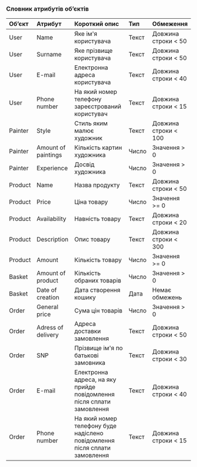 ### Словник атрибутів об’єктів
|Об’єкт|Атрибут|Короткий опис|Тип|Обмеження|
|:-|:-|:-|:-|:-|
|User|Name|Яке ім'я користувача|Текст|Довжина строки < 50|
|User|Surname|Яке прізвище користувача|Текст|Довжина строки < 50|
|User|E-mail|Електронна адреса користувача|Текст|Довжина строки < 40|
|User|Phone number|На який номер телефону зареєстрований користувач|Текст|Довжина строки < 15|
|Painter|Style|Стиль яким малює художник|Текст|Довжина строки < 100|
|Painter|Amount of paintings|Кількість картин художника|Число|Значення > 0|
|Painter|Experience|Досвід художника|Число|Значення > 0|
|Product|Name|Назва продукту|Текст|Довжина строки < 50|
|Product|Price|Ціна товару|Число|Значення >= 0|
|Product|Availability|Навність товару|Текст|Довжина строки < 20|
|Product|Description|Опис товару|Текст|Довжина строки < 300|
|Product|Amount|Кількість товару|Число|Значення >= 0|
|Basket|Amount of product|Кількість обраних товарів|Число|Значення > 0|
|Basket|Date of creation|Дата створення кошику|Дата|Немає обмежень|
|Order|General price|Сума цін товарів|Число|Значення > 0|
|Order|Adress of delivery|Адреса доставки замовлення|Текст|Довжина строки < 50|
|Order|SNP|Прізвище ім'я по батькові замовника|Текст|Довжина строки < 30|
|Order|E-mail|Електронна адреса, на яку прийде повідомлення після сплати замовлення|Текст|Довжина строки < 40|
|Order|Phone number|На який номер телефону буде надіслено повідомлення після сплати замовлення|Текст|Довжина строки < 15|
